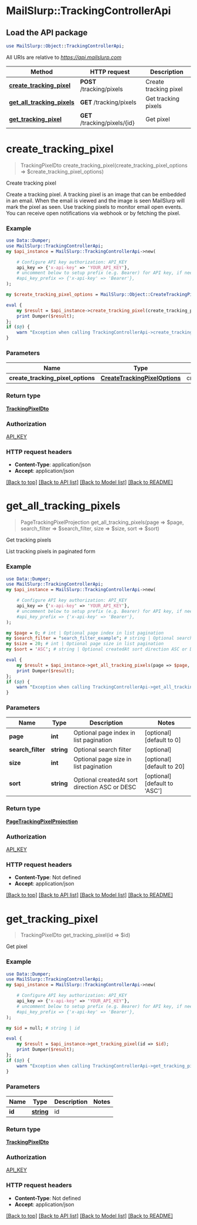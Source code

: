# MailSlurp::TrackingControllerApi

## Load the API package
```perl
use MailSlurp::Object::TrackingControllerApi;
```

All URIs are relative to *https://api.mailslurp.com*

Method | HTTP request | Description
------------- | ------------- | -------------
[**create_tracking_pixel**](TrackingControllerApi#create_tracking_pixel) | **POST** /tracking/pixels | Create tracking pixel
[**get_all_tracking_pixels**](TrackingControllerApi#get_all_tracking_pixels) | **GET** /tracking/pixels | Get tracking pixels
[**get_tracking_pixel**](TrackingControllerApi#get_tracking_pixel) | **GET** /tracking/pixels/{id} | Get pixel


# **create_tracking_pixel**
> TrackingPixelDto create_tracking_pixel(create_tracking_pixel_options => $create_tracking_pixel_options)

Create tracking pixel

Create a tracking pixel. A tracking pixel is an image that can be embedded in an email. When the email is viewed and the image is seen MailSlurp will mark the pixel as seen. Use tracking pixels to monitor email open events. You can receive open notifications via webhook or by fetching the pixel.

### Example 
```perl
use Data::Dumper;
use MailSlurp::TrackingControllerApi;
my $api_instance = MailSlurp::TrackingControllerApi->new(

    # Configure API key authorization: API_KEY
    api_key => {'x-api-key' => 'YOUR_API_KEY'},
    # uncomment below to setup prefix (e.g. Bearer) for API key, if needed
    #api_key_prefix => {'x-api-key' => 'Bearer'},
);

my $create_tracking_pixel_options = MailSlurp::Object::CreateTrackingPixelOptions->new(); # CreateTrackingPixelOptions | createTrackingPixelOptions

eval { 
    my $result = $api_instance->create_tracking_pixel(create_tracking_pixel_options => $create_tracking_pixel_options);
    print Dumper($result);
};
if ($@) {
    warn "Exception when calling TrackingControllerApi->create_tracking_pixel: $@\n";
}
```

### Parameters

Name | Type | Description  | Notes
------------- | ------------- | ------------- | -------------
 **create_tracking_pixel_options** | [**CreateTrackingPixelOptions**](CreateTrackingPixelOptions)| createTrackingPixelOptions | 

### Return type

[**TrackingPixelDto**](TrackingPixelDto)

### Authorization

[API_KEY](../README#API_KEY)

### HTTP request headers

 - **Content-Type**: application/json
 - **Accept**: application/json

[[Back to top]](#) [[Back to API list]](../README#documentation-for-api-endpoints) [[Back to Model list]](../README#documentation-for-models) [[Back to README]](../README)

# **get_all_tracking_pixels**
> PageTrackingPixelProjection get_all_tracking_pixels(page => $page, search_filter => $search_filter, size => $size, sort => $sort)

Get tracking pixels

List tracking pixels in paginated form

### Example 
```perl
use Data::Dumper;
use MailSlurp::TrackingControllerApi;
my $api_instance = MailSlurp::TrackingControllerApi->new(

    # Configure API key authorization: API_KEY
    api_key => {'x-api-key' => 'YOUR_API_KEY'},
    # uncomment below to setup prefix (e.g. Bearer) for API key, if needed
    #api_key_prefix => {'x-api-key' => 'Bearer'},
);

my $page = 0; # int | Optional page index in list pagination
my $search_filter = "search_filter_example"; # string | Optional search filter
my $size = 20; # int | Optional page size in list pagination
my $sort = 'ASC'; # string | Optional createdAt sort direction ASC or DESC

eval { 
    my $result = $api_instance->get_all_tracking_pixels(page => $page, search_filter => $search_filter, size => $size, sort => $sort);
    print Dumper($result);
};
if ($@) {
    warn "Exception when calling TrackingControllerApi->get_all_tracking_pixels: $@\n";
}
```

### Parameters

Name | Type | Description  | Notes
------------- | ------------- | ------------- | -------------
 **page** | **int**| Optional page index in list pagination | [optional] [default to 0]
 **search_filter** | **string**| Optional search filter | [optional] 
 **size** | **int**| Optional page size in list pagination | [optional] [default to 20]
 **sort** | **string**| Optional createdAt sort direction ASC or DESC | [optional] [default to &#39;ASC&#39;]

### Return type

[**PageTrackingPixelProjection**](PageTrackingPixelProjection)

### Authorization

[API_KEY](../README#API_KEY)

### HTTP request headers

 - **Content-Type**: Not defined
 - **Accept**: application/json

[[Back to top]](#) [[Back to API list]](../README#documentation-for-api-endpoints) [[Back to Model list]](../README#documentation-for-models) [[Back to README]](../README)

# **get_tracking_pixel**
> TrackingPixelDto get_tracking_pixel(id => $id)

Get pixel

### Example 
```perl
use Data::Dumper;
use MailSlurp::TrackingControllerApi;
my $api_instance = MailSlurp::TrackingControllerApi->new(

    # Configure API key authorization: API_KEY
    api_key => {'x-api-key' => 'YOUR_API_KEY'},
    # uncomment below to setup prefix (e.g. Bearer) for API key, if needed
    #api_key_prefix => {'x-api-key' => 'Bearer'},
);

my $id = null; # string | id

eval { 
    my $result = $api_instance->get_tracking_pixel(id => $id);
    print Dumper($result);
};
if ($@) {
    warn "Exception when calling TrackingControllerApi->get_tracking_pixel: $@\n";
}
```

### Parameters

Name | Type | Description  | Notes
------------- | ------------- | ------------- | -------------
 **id** | [**string**]()| id | 

### Return type

[**TrackingPixelDto**](TrackingPixelDto)

### Authorization

[API_KEY](../README#API_KEY)

### HTTP request headers

 - **Content-Type**: Not defined
 - **Accept**: application/json

[[Back to top]](#) [[Back to API list]](../README#documentation-for-api-endpoints) [[Back to Model list]](../README#documentation-for-models) [[Back to README]](../README)


